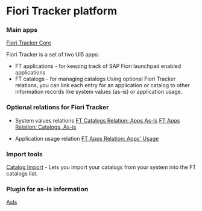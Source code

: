 # Fiori Tracker platform

### Main apps
[Fiori Tracker Core](ft-core.md)

Fiori Tracker is a set of two UI5 apps:
- FT applications - for keeping track of SAP Fiori launchpad enabled applications 
- FT catalogs - for managing catalogs
Using optional Fiori Tracker relations, you can link each entry for an application or catalog to other information records like system values (as-is) or application usage.

### Optional relations for Fiori Tracker
- System values relations
[FT Catalogs Relation: Apps As-Is](/ft-cats-rel-apps-asis.md)
[FT Apps Relation: Catalogs, As-is](ft-apps-rel-catalogs-asis.md)

- Application usage relation
[FT Apps Relation: Apps' Usage](ft-apps-rel-appsusage.md)

### Import tools
[Catalog Import](ci.md) - Lets you import your catalogs from your system into the FT catalogs list.

### Plugin for as-is information
[AsIs](asis.md)










